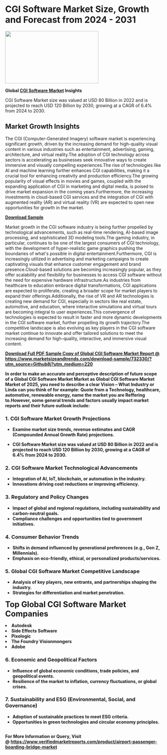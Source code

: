 <H1>CGI Software Market Size, Growth and Forecast from 2024 - 2031</H1><img class="aligncenter size-medium wp-image-584254" src="https://thirdeyenews.in/wp-content/uploads/2024/09/Global-Market-Research-300x168.jpeg" alt="" width="300" height="168" /><p><strong>Global&nbsp;<a href="https://www.marketsizeandtrends.com/download-sample/732330/?utm_source=Github8j?utm_medium=220">CGI Software Market</a> Insights</strong></p><p>CGI Software Market size was valued at USD 80 Billion in 2022 and is projected to reach USD 120 Billion by 2030, growing at a CAGR of 6.4% from 2024 to 2030.</p><p><h2>Market Growth Insights</h2> <p>The CGI (Computer-Generated Imagery) software market is experiencing significant growth, driven by the increasing demand for high-quality visual content in various industries such as entertainment, advertising, gaming, architecture, and virtual reality.The adoption of CGI technology across sectors is accelerating as businesses seek innovative ways to create immersive and visually compelling experiences.The rise of technologies like AI and machine learning further enhances CGI capabilities, making it a crucial tool for enhancing creativity and production efficiency.The growing popularity of visual effects in movies and games, coupled with the expanding application of CGI in marketing and digital media, is poised to drive market expansion in the coming years.Furthermore, the increasing investments in cloud-based CGI services and the integration of CGI with augmented reality (AR) and virtual reality (VR) are expected to open new opportunities for growth in the market.</p> <p><strong><a href="#">Download Sample</a></strong></p> <p>Market growth in the CGI software industry is being further propelled by technological advancements, such as real-time rendering, AI-based image processing, and sophisticated 3D modeling tools.The gaming industry, in particular, continues to be one of the largest consumers of CGI technology, with the development of hyper-realistic game graphics pushing the boundaries of what's possible in digital entertainment.Furthermore, CGI is increasingly utilized in advertising and marketing campaigns to create captivating visuals that enhance customer engagement and brand presence.Cloud-based solutions are becoming increasingly popular, as they offer scalability and flexibility for businesses to access CGI software without the need for expensive hardware infrastructure.As industries from healthcare to education embrace digital transformations, CGI applications are expected to proliferate, creating a broader scope for market players to expand their offerings.Additionally, the rise of VR and AR technologies is creating new demand for CGI, especially in sectors like real estate, automotive, and education, where interactive simulations and virtual tours are becoming integral to user experiences.This convergence of technologies is expected to result in faster and more dynamic developments in the CGI software market, further propelling its growth trajectory.The competitive landscape is also evolving as key players in the CGI software market continue to innovate and offer tailored solutions to meet the increasing demand for high-quality, interactive, and immersive visual content.</p> <p><strong><a href="#"></p><p><span class=""><strong>Download Full PDF Sample Copy of Global CGI Software Market Report</strong> @ <a href="https://www.marketsizeandtrends.com/download-sample/732330/?utm_source=Github8j?utm_medium=220" target="_blank">https://www.marketsizeandtrends.com/download-sample/732330/?utm_source=Github8j?utm_medium=220</a></span></p><p>In order to make an accurate and perceptive description of future scope of a Global&nbsp;CGI Software Market Market as Global&nbsp;CGI Software Market Market of 2025, you need to describe a clear Vision &ndash; What Industry or Linda can you think of for example: Quote from a Technology, healthcare, automotive, renewable energy, name the market you are Reffering to.However, some general trends and factors usually impact market reports and their future outlook include:</p><h3>1.&nbsp;<strong>CGI Software Market Growth Projections</strong></h3><ul><li>Examine market size trends, revenue estimates and CAGR (Compounded Annual Growth Rate) projections.</li><li><p>CGI Software Market size was valued at USD 80 Billion in 2022 and is projected to reach USD 120 Billion by 2030, growing at a CAGR of 6.4% from 2024 to 2030.</p></li></ul><h3>2.&nbsp;<strong>CGI Software Market Technological Advancements</strong></h3><ul><li>Integration of AI, IoT, blockchain, or automation in the industry.</li><li>Innovations driving cost reductions or improving efficiency.</li></ul><h3>3.&nbsp;<strong>Regulatory and Policy Changes</strong></h3><ul><li>Impact of global and regional regulations, including sustainability and carbon-neutral goals.</li><li>Compliance challenges and opportunities tied to government initiatives.</li></ul><h3>4.&nbsp;<strong>Consumer Behavior Trends</strong></h3><ul><li>Shifts in demand influenced by generational preferences (e.g., Gen Z, Millennials).</li><li>Emphasis on eco-friendly, ethical, or personalized products/services.</li></ul><h3>5.&nbsp;<strong>Global CGI Software Market Competitive Landscape</strong></h3><ul><li>Analysis of key players, new entrants, and partnerships shaping the industry.</li><li>Strategies for differentiation and market penetration.</li></ul><p data-pm-slice="1 1 []"><span style="color: inherit; font-family: inherit; font-size: 25px;">Top Global CGI Software Market Companies</span></p><div class="" data-test-id=""><p><li>Autodesk</li><li> Side Effects Software</li><li> Pixologic</li><li> The Foundry Visionmongers</li><li> Adobe</li></p></div><h3>6.&nbsp;<strong>Economic and Geopolitical Factors</strong></h3><ul><li>Influence of global economic conditions, trade policies, and geopolitical events.</li><li>Resilience of the market to inflation, currency fluctuations, or global crises.</li></ul><h3>7.&nbsp;<strong>Sustainability and ESG (Environmental, Social, and Governance)</strong></h3><ul><li>Adoption of sustainable practices to meet ESG criteria.</li><li>Opportunities in green technologies and circular economy principles.</li></ul><h2><strong style="font-size: 14px;">For More Information or Query, Visit @&nbsp;</strong><a style="background-color: #ffffff; font-size: 14px;" href="https://www.marketsizeandtrends.com/report/cgi-software-market/" target="_blank">https://www.verifiedmarketreports.com/product/airport-passenger-boarding-bridge-market</a></h2>